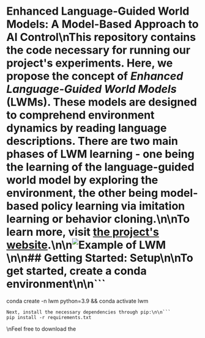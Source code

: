 # Enhanced Language-Guided World Models: A Model-Based Approach to AI Control\nThis repository contains the code necessary for running our project's experiments. Here, we propose the concept of *Enhanced Language-Guided World Models* (LWMs). These models are designed to comprehend environment dynamics by reading language descriptions. There are two main phases of LWM learning - one being the learning of the language-guided world model by exploring the environment, the other being model-based policy learning via imitation learning or behavior cloning.\n\nTo learn more, visit [the project's website](https://language-guided-world-model.github.io/).\n\n![Example of LWM](teaser.gif)\n\n## Getting Started: Setup\n\nTo get started, create a conda environment\n\n```
conda create -n lwm python=3.9 && conda activate lwm
```
Next, install the necessary dependencies through pip:\n\n```
pip install -r requirements.txt
```
\nFeel free to download the 